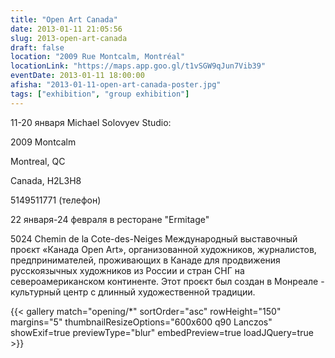 ```yaml
---
title: "Open Art Canada"
date: 2013-01-11 21:05:56
slug: 2013-open-art-canada
draft: false
location: "2009 Rue Montcalm, Montréal"
locationLink: "https://maps.app.goo.gl/t1vSGW9qJun7Vib39"
eventDate: 2013-01-11 18:00:00
afisha: "2013-01-11-open-art-canada-poster.jpg"
tags: ["exhibition", "group exhibition"]
---
```


11-20 января Michael Solovyev Studio:

2009 Montcalm

Montreal, QC

Canada, H2L3H8 

5149511771 (телефон)

22 января-24 февраля в ресторане "Ermitage"

5024 Chemin de la Cote-des-Neiges
Международный выставочный проєкт «Канада Open Art», организованной художников, журналистов, предпринимателей, проживающих в Канаде для продвижения русскоязычных художников из России и стран СНГ на североамериканском континенте. Этот проєкт был создан в Монреале - культурный центр с длинный художественной традиции.

{{< gallery match="opening/*" sortOrder="asc" rowHeight="150" margins="5" thumbnailResizeOptions="600x600 q90 Lanczos" showExif=true previewType="blur" embedPreview=true loadJQuery=true >}}
